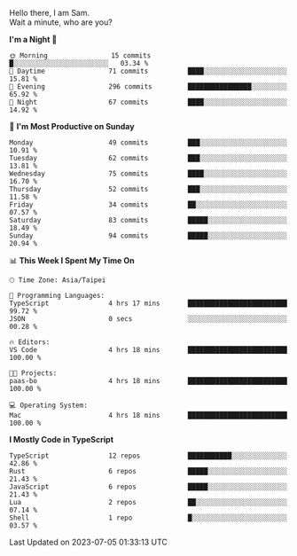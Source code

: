 Hello there, I am Sam.  
Wait a minute, who are you?
  
<!--START_SECTION:waka-->
**I'm a Night 🦉** 

```text
🌞 Morning                15 commits          █░░░░░░░░░░░░░░░░░░░░░░░░   03.34 % 
🌆 Daytime                71 commits          ████░░░░░░░░░░░░░░░░░░░░░   15.81 % 
🌃 Evening                296 commits         ████████████████░░░░░░░░░   65.92 % 
🌙 Night                  67 commits          ████░░░░░░░░░░░░░░░░░░░░░   14.92 % 
```
📅 **I'm Most Productive on Sunday** 

```text
Monday                   49 commits          ███░░░░░░░░░░░░░░░░░░░░░░   10.91 % 
Tuesday                  62 commits          ███░░░░░░░░░░░░░░░░░░░░░░   13.81 % 
Wednesday                75 commits          ████░░░░░░░░░░░░░░░░░░░░░   16.70 % 
Thursday                 52 commits          ███░░░░░░░░░░░░░░░░░░░░░░   11.58 % 
Friday                   34 commits          ██░░░░░░░░░░░░░░░░░░░░░░░   07.57 % 
Saturday                 83 commits          █████░░░░░░░░░░░░░░░░░░░░   18.49 % 
Sunday                   94 commits          █████░░░░░░░░░░░░░░░░░░░░   20.94 % 
```


📊 **This Week I Spent My Time On** 

```text
🕑︎ Time Zone: Asia/Taipei

💬 Programming Languages: 
TypeScript               4 hrs 17 mins       █████████████████████████   99.72 % 
JSON                     0 secs              ░░░░░░░░░░░░░░░░░░░░░░░░░   00.28 % 

🔥 Editors: 
VS Code                  4 hrs 18 mins       █████████████████████████   100.00 % 

🐱‍💻 Projects: 
paas-bo                  4 hrs 18 mins       █████████████████████████   100.00 % 

💻 Operating System: 
Mac                      4 hrs 18 mins       █████████████████████████   100.00 % 
```

**I Mostly Code in TypeScript** 

```text
TypeScript               12 repos            ███████████░░░░░░░░░░░░░░   42.86 % 
Rust                     6 repos             █████░░░░░░░░░░░░░░░░░░░░   21.43 % 
JavaScript               6 repos             █████░░░░░░░░░░░░░░░░░░░░   21.43 % 
Lua                      2 repos             ██░░░░░░░░░░░░░░░░░░░░░░░   07.14 % 
Shell                    1 repo              █░░░░░░░░░░░░░░░░░░░░░░░░   03.57 % 
```




 Last Updated on 2023-07-05 01:33:13 UTC
<!--END_SECTION:waka-->
